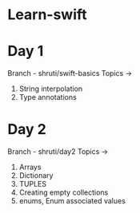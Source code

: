 # Learn-swift

# Day 1

Branch - shruti/swift-basics
Topics ->
 1. String interpolation
 2. Type annotations

# Day 2
 
Branch - shruti/day2
Topics -> 
 1. Arrays
 2. Dictionary
 3. TUPLES
 4. Creating empty collections
 5. enums, Enum associated values
